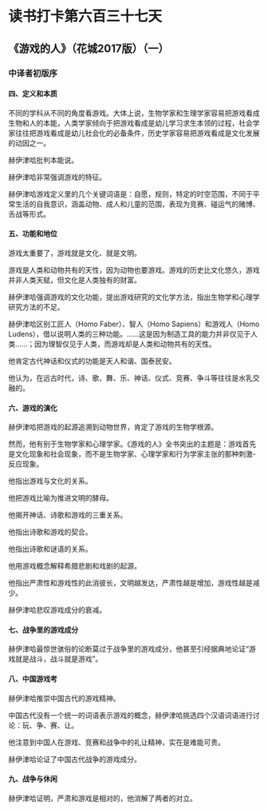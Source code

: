 # 读书打卡第六百三十七天
## 《游戏的人》（花城2017版）（一）
### 中译者初版序
#### 四、定义和本质

不同的学科从不同的角度看游戏。大体上说，生物学家和生理学家容易把游戏看成生物和人的本能，人类学家倾向于把游戏看成是幼儿学习求生本领的过程，社会学家往往把游戏看成是幼儿社会化的必备条件，历史学家容易把游戏看成是文化发展的动因之一。

赫伊津哈批判本能说。

赫伊津哈非常强调游戏的特征。

赫伊津哈游戏定义里的几个关键词语是：自愿，规则，特定的时空范围，不同于平常生活的自我意识，涵盖动物、成人和儿童的范围，表现为竞赛、碰运气的赌博、舌战等形式。

#### 五、功能和地位

游戏太重要了，游戏就是文化、就是文明。

游戏是人类和动物共有的天性，因为动物也要游戏。游戏的历史比文化悠久，游戏并非人类天赋，但文化是人类独有的财富。

赫伊津哈强调游戏的文化功能，提出游戏研究的文化学方法，指出生物学和心理学研究方法的不足。

赫伊津哈区别工匠人（Homo Faber）、智人（Homo Sapiens）和游戏人（Homo Ludens），借以说明人类的三种功能。……这是因为制造工具的能力并非仅见于人类……；因为理智仅见于人类，而游戏却是人类和动物共有的天性。

他肯定古代神话和仪式的功能是天人和谐、国泰民安。

他认为，在远古时代，诗、歌、舞、乐、神话、仪式、竞赛、争斗等往往是水乳交融的。

#### 六、游戏的演化

赫伊津哈把游戏的起源追溯到动物世界，肯定了游戏的生物学根源。

然而，他有别于生物学家和心理学家。《游戏的人》全书突出的主题是：游戏首先是文化现象和社会现象，而不是生物学家、心理学家和行为学家主张的那种刺激-反应现象。

他指出游戏与文化的关系。

他把游戏比喻为推进文明的酵母。

他揭开神话、诗歌和游戏的三重关系。

他指出诗歌和游戏的契合。

他指出诗歌和谜语的关系。

他用游戏概念解释希腊悲剧和戏剧的起源。

他指出严肃性和游戏性的此消彼长，文明越发达，严肃性越是增加，游戏性越是减少。

赫伊津哈悲叹游戏成分的衰减。

#### 七、战争里的游戏成分

赫伊津哈最惊世骇俗的论断莫过于战争里的游戏成分，他甚至引经据典地论证“游戏就是战斗，战斗就是游戏”。

#### 八、中国游戏考

赫伊津哈推崇中国古代的游戏精神。

中国古代没有一个统一的词语表示游戏的概念，赫伊津哈挑选四个汉语词语进行讨论：玩、争、赛、让。

他注意到中国人在游戏、竞赛和战争中的礼让精神，实在是难能可贵。

赫伊津哈论证了中国古代战争的游戏成分。

#### 九、战争与休闲

赫伊津哈证明，严肃和游戏是相对的，他消解了两者的对立。